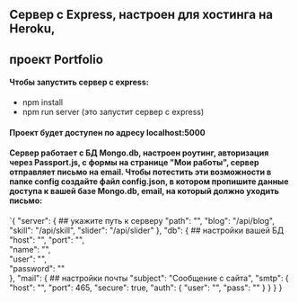 ## Сервер с Express, настроен для хостинга на Heroku,
## проект Portfolio
#### Чтобы запустить сервер с express:
* npm install
* npm run server (это запустит сервер с express)

#### Проект будет доступен по адресу localhost:5000
#### Сервер работает с БД Mongo.db, настроен роутинг, авторизация через Passport.js, с формы на странице "Мои работы", сервер отправляет письмо на email. Чтобы потестить эти возможности в папке config создайте файл config.json, в котором пропишите данные доступа к вашей базе Mongo.db, email, на который должно уходить письмо:

`{
  "server": { ## укажите путь к серверу
    "path": "<path>",
    "blog": "/api/blog",
    "skill": "/api/skill",
    "slider": "/api/slider"
  },
  "db": { ## настройки вашей БД
    "host": "<db host>", 
    "port": "<db port>",			
    "name": "<db name>",		
    "user": "<user name>",				
    "password": "<password>"	
  },
  "mail": { ## настройки почты
    "subject": "Сообщение с сайта",
    "smtp": {
      "host": "<email host>",
      "port": 465,
      "secure": true,
      "auth": {
        "user": "<email>",
        "pass": "<password>"
      }
    }
  }
}
